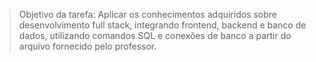 > Objetivo da tarefa: Aplicar os conhecimentos adquiridos sobre desenvolvimento full stack, integrando frontend, backend e banco de dados, utilizando comandos SQL e conexões de banco a partir do arquivo fornecido pelo professor.
